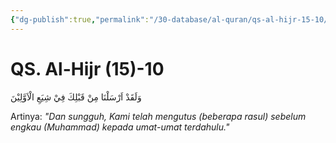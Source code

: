```yaml
---
{"dg-publish":true,"permalink":"/30-database/al-quran/qs-al-hijr-15-10/"}
---
```



# QS. Al-Hijr (15)-10
وَلَقَدْ اَرْسَلْنَا مِنْ قَبْلِكَ فِيْ شِيَعِ الْاَوَّلِيْنَ 

Artinya: *"Dan sungguh, Kami telah mengutus (beberapa rasul) sebelum engkau (Muhammad) kepada umat-umat terdahulu."*
